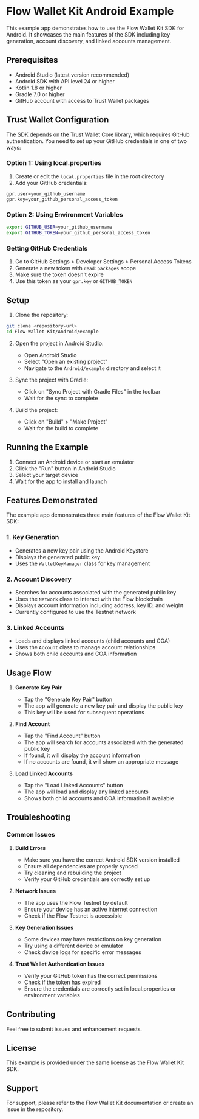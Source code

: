 # Flow Wallet Kit Android Example

This example app demonstrates how to use the Flow Wallet Kit SDK for Android. It showcases the main features of the SDK including key generation, account discovery, and linked accounts management.

## Prerequisites

- Android Studio (latest version recommended)
- Android SDK with API level 24 or higher
- Kotlin 1.8 or higher
- Gradle 7.0 or higher
- GitHub account with access to Trust Wallet packages

## Trust Wallet Configuration

The SDK depends on the Trust Wallet Core library, which requires GitHub authentication. You need to set up your GitHub credentials in one of two ways:

### Option 1: Using local.properties
1. Create or edit the `local.properties` file in the root directory
2. Add your GitHub credentials:
```properties
gpr.user=your_github_username
gpr.key=your_github_personal_access_token
```

### Option 2: Using Environment Variables
```bash
export GITHUB_USER=your_github_username
export GITHUB_TOKEN=your_github_personal_access_token
```

### Getting GitHub Credentials
1. Go to GitHub Settings > Developer Settings > Personal Access Tokens
2. Generate a new token with `read:packages` scope
3. Make sure the token doesn't expire
4. Use this token as your `gpr.key` or `GITHUB_TOKEN`

## Setup

1. Clone the repository:
```bash
git clone <repository-url>
cd Flow-Wallet-Kit/Android/example
```

2. Open the project in Android Studio:
   - Open Android Studio
   - Select "Open an existing project"
   - Navigate to the `Android/example` directory and select it

3. Sync the project with Gradle:
   - Click on "Sync Project with Gradle Files" in the toolbar
   - Wait for the sync to complete

4. Build the project:
   - Click on "Build" > "Make Project"
   - Wait for the build to complete

## Running the Example

1. Connect an Android device or start an emulator
2. Click the "Run" button in Android Studio
3. Select your target device
4. Wait for the app to install and launch

## Features Demonstrated

The example app demonstrates three main features of the Flow Wallet Kit SDK:

### 1. Key Generation
- Generates a new key pair using the Android Keystore
- Displays the generated public key
- Uses the `WalletKeyManager` class for key management

### 2. Account Discovery
- Searches for accounts associated with the generated public key
- Uses the `Network` class to interact with the Flow blockchain
- Displays account information including address, key ID, and weight
- Currently configured to use the Testnet network

### 3. Linked Accounts
- Loads and displays linked accounts (child accounts and COA)
- Uses the `Account` class to manage account relationships
- Shows both child accounts and COA information

## Usage Flow

1. **Generate Key Pair**
   - Tap the "Generate Key Pair" button
   - The app will generate a new key pair and display the public key
   - This key will be used for subsequent operations

2. **Find Account**
   - Tap the "Find Account" button
   - The app will search for accounts associated with the generated public key
   - If found, it will display the account information
   - If no accounts are found, it will show an appropriate message

3. **Load Linked Accounts**
   - Tap the "Load Linked Accounts" button
   - The app will load and display any linked accounts
   - Shows both child accounts and COA information if available

## Troubleshooting

### Common Issues

1. **Build Errors**
   - Make sure you have the correct Android SDK version installed
   - Ensure all dependencies are properly synced
   - Try cleaning and rebuilding the project
   - Verify your GitHub credentials are correctly set up

2. **Network Issues**
   - The app uses the Flow Testnet by default
   - Ensure your device has an active internet connection
   - Check if the Flow Testnet is accessible

3. **Key Generation Issues**
   - Some devices may have restrictions on key generation
   - Try using a different device or emulator
   - Check device logs for specific error messages

4. **Trust Wallet Authentication Issues**
   - Verify your GitHub token has the correct permissions
   - Check if the token has expired
   - Ensure the credentials are correctly set in local.properties or environment variables

## Contributing

Feel free to submit issues and enhancement requests.

## License

This example is provided under the same license as the Flow Wallet Kit SDK.

## Support

For support, please refer to the Flow Wallet Kit documentation or create an issue in the repository. 